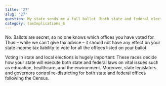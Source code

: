 ```yaml
---
title: '27'
slug: '27'
question: My state sends me a full ballot (both state and federal elections). Do I protect myself from state income tax liability if I only vote for Federal offices?
category: taxImplications_6
---
```

No. Ballots are secret, so no one knows which offices you have voted for. Thus – while we can’t give tax advice – it should not have any effect on your state income tax liability to vote for all the offices listed on your ballot.

Voting in state and local elections is hugely important: These races decide how your state will execute both state and federal laws on vital issues such as education, healthcare, and the environment. Moreover, state legislators and governors control re-districting for both state and federal offices following the Census.
